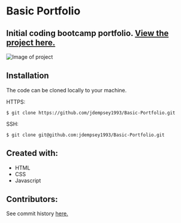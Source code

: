 # Basic Portfolio
Initial coding bootcamp portfolio.
[View the project here.](https://jdempsey1993.github.io/Basic-Portfolio)
----

![Image of project]()

Installation
---

The code can be cloned locally to your machine. 

HTTPS:
```
$ git clone https://github.com/jdempsey1993/Basic-Portfolio.git
```
SSH:
```
$ git clone git@github.com:jdempsey1993/Basic-Portfolio.git
```

Created with:
---
* HTML
* CSS
* Javascript


Contributors:
---
See commit history [here.](https://github.com/jdempsey1993/Basic-Portfolio/graphs/contributors)

